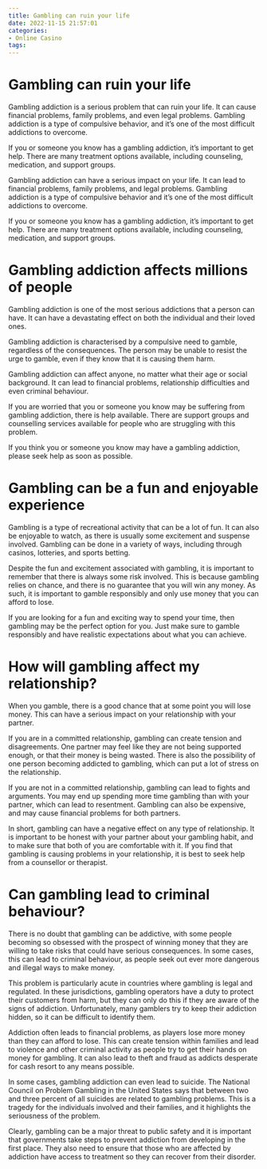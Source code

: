 ```yaml
---
title: Gambling can ruin your life
date: 2022-11-15 21:57:01
categories:
- Online Casino
tags:
---
```



#  Gambling can ruin your life

Gambling addiction is a serious problem that can ruin your life. It can cause financial problems, family problems, and even legal problems. Gambling addiction is a type of compulsive behavior, and it’s one of the most difficult addictions to overcome.

If you or someone you know has a gambling addiction, it’s important to get help. There are many treatment options available, including counseling, medication, and support groups.

Gambling addiction can have a serious impact on your life. It can lead to financial problems, family problems, and legal problems. Gambling addiction is a type of compulsive behavior and it’s one of the most difficult addictions to overcome.

If you or someone you know has a gambling addiction, it’s important to get help. There are many treatment options available, including counseling, medication, and support groups.

#  Gambling addiction affects millions of people

Gambling addiction is one of the most serious addictions that a person can have. It can have a devastating effect on both the individual and their loved ones.

Gambling addiction is characterised by a compulsive need to gamble, regardless of the consequences. The person may be unable to resist the urge to gamble, even if they know that it is causing them harm.

Gambling addiction can affect anyone, no matter what their age or social background. It can lead to financial problems, relationship difficulties and even criminal behaviour.

If you are worried that you or someone you know may be suffering from gambling addiction, there is help available. There are support groups and counselling services available for people who are struggling with this problem.

If you think you or someone you know may have a gambling addiction, please seek help as soon as possible.

#  Gambling can be a fun and enjoyable experience

Gambling is a type of recreational activity that can be a lot of fun. It can also be enjoyable to watch, as there is usually some excitement and suspense involved. Gambling can be done in a variety of ways, including through casinos, lotteries, and sports betting.

Despite the fun and excitement associated with gambling, it is important to remember that there is always some risk involved. This is because gambling relies on chance, and there is no guarantee that you will win any money. As such, it is important to gamble responsibly and only use money that you can afford to lose.

If you are looking for a fun and exciting way to spend your time, then gambling may be the perfect option for you. Just make sure to gamble responsibly and have realistic expectations about what you can achieve.

#  How will gambling affect my relationship?

When you gamble, there is a good chance that at some point you will lose money. This can have a serious impact on your relationship with your partner.

If you are in a committed relationship, gambling can create tension and disagreements. One partner may feel like they are not being supported enough, or that their money is being wasted. There is also the possibility of one person becoming addicted to gambling, which can put a lot of stress on the relationship.

If you are not in a committed relationship, gambling can lead to fights and arguments. You may end up spending more time gambling than with your partner, which can lead to resentment. Gambling can also be expensive, and may cause financial problems for both partners.

In short, gambling can have a negative effect on any type of relationship. It is important to be honest with your partner about your gambling habit, and to make sure that both of you are comfortable with it. If you find that gambling is causing problems in your relationship, it is best to seek help from a counsellor or therapist.

#  Can gambling lead to criminal behaviour?

There is no doubt that gambling can be addictive, with some people becoming so obsessed with the prospect of winning money that they are willing to take risks that could have serious consequences. In some cases, this can lead to criminal behaviour, as people seek out ever more dangerous and illegal ways to make money.

This problem is particularly acute in countries where gambling is legal and regulated. In these jurisdictions, gambling operators have a duty to protect their customers from harm, but they can only do this if they are aware of the signs of addiction. Unfortunately, many gamblers try to keep their addiction hidden, so it can be difficult to identify them.

Addiction often leads to financial problems, as players lose more money than they can afford to lose. This can create tension within families and lead to violence and other criminal activity as people try to get their hands on money for gambling. It can also lead to theft and fraud as addicts desperate for cash resort to any means possible.

In some cases, gambling addiction can even lead to suicide. The National Council on Problem Gambling in the United States says that between two and three percent of all suicides are related to gambling problems. This is a tragedy for the individuals involved and their families, and it highlights the seriousness of the problem.

Clearly, gambling can be a major threat to public safety and it is important that governments take steps to prevent addiction from developing in the first place. They also need to ensure that those who are affected by addiction have access to treatment so they can recover from their disorder.